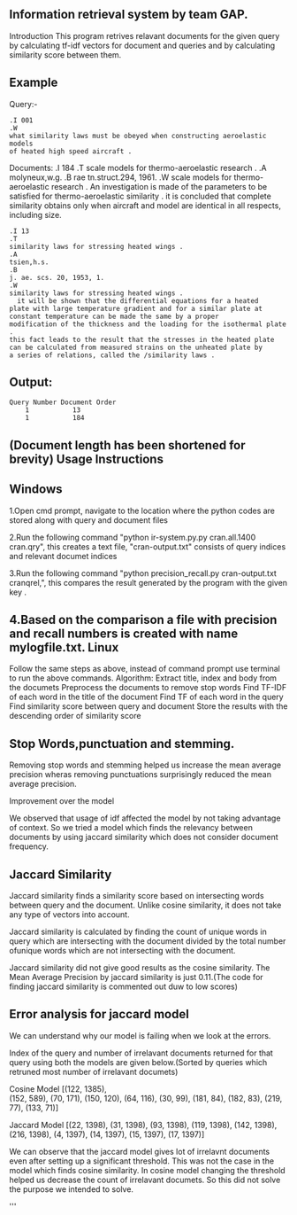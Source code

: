 Information retrieval system by team GAP.
--------------


Introduction
This program retrives relavant documents for the given query by calculating tf-idf
vectors for document and queries and by calculating similarity score between them.

Example
--------
Query:-

    .I 001
    .W
    what similarity laws must be obeyed when constructing aeroelastic models
    of heated high speed aircraft .
    
Documents:
    .I 184
    .T
    scale models for thermo-aeroelastic research .
    .A
    molyneux,w.g.
    .B
    rae tn.struct.294, 1961.
    .W
    scale models for thermo-aeroelastic research .
    An investigation is made of the
    parameters to be satisfied for
    thermo-aeroelastic similarity .  it is concluded
    that complete similarity obtains
    only when aircraft and model are identical
    in all respects, including size.
    
    .I 13
    .T
    similarity laws for stressing heated wings .
    .A
    tsien,h.s.
    .B
    j. ae. scs. 20, 1953, 1.
    .W
    similarity laws for stressing heated wings .
      it will be shown that the differential equations for a heated
    plate with large temperature gradient and for a similar plate at
    constant temperature can be made the same by a proper
    modification of the thickness and the loading for the isothermal plate .
    this fact leads to the result that the stresses in the heated plate
    can be calculated from measured strains on the unheated plate by
    a series of relations, called the /similarity laws .
    
Output:
-------
    Query Number Document Order
        1           13
        1           184
    
(Document length has been shortened for brevity)
Usage Instructions
------------------
Windows
-------
1.Open cmd prompt, navigate to the location where the python codes are stored along with query
and document files

2.Run the following command "python ir-system.py.py  cran.all.1400  cran.qry",
this creates a text file, "cran-output.txt" consists of query indices and relevant documet indices

3.Run the following command "python precision_recall.py cran-output.txt cranqrel,", this compares the result generated
by the program with the given key .

4.Based on the comparison a file with precision and recall numbers is created with name
mylogfile.txt.
Linux
-----
Follow the same steps as above, instead of command prompt use terminal to run the above commands.
Algorithm:
    Extract title, index  and body from the documets
    Preprocess the documents to remove stop words
    Find TF-IDF of each word in the title of the document
    Find TF of each word in the query
    Find similarity score between query and document
    Store the results with the descending order of similarity score
    

Stop Words,punctuation and stemming.
-----------

Removing stop words and stemming helped us increase the mean average precision wheras removing 
punctuations surprisingly reduced the mean average precision.

Improvement over the model

We observed that usage of idf affected the model by not taking advantage of context. So we tried
a model which finds the relevancy between documents by using jaccard similarity which does not
consider document frequency.



Jaccard Similarity
-------------------

Jaccard similarity finds a similarity score based on intersecting words between query and the
document. Unlike cosine similarity, it does not take any type of vectors into account. 

Jaccard similarity is calculated by finding the count of unique words in query which are 
intersecting with the document divided by the total number ofunique words which are not 
intersecting with the document.

Jaccard similarity did not give good results as the cosine similarity. The Mean Average Precision
by jaccard similarity is just 0.11.(The code for finding jaccard similarity is commented out duw to 
low scores)

Error analysis for jaccard model
---------------------------------

We can understand why our model is failing when we look at the errors. 

Index of the query and number of irrelavant documents returned for that query using both the models
are given below.(Sorted by queries which retruned most number of irrelavant documets)

Cosine Model 
[(122, 1385),  
 (152, 589),
 (70, 171),
 (150, 120),
 (64, 116),
 (30, 99),
 (181, 84),
 (182, 83),
 (219, 77),
 (133, 71)]

Jaccard Model
[(22, 1398),
 (31, 1398),
 (93, 1398),
 (119, 1398),
 (142, 1398),
 (216, 1398),
 (4, 1397),
 (14, 1397),
 (15, 1397),
 (17, 1397)]

 We can observe that the jaccard model gives lot of irrelavnt documents even after setting up a 
 significant threshold. This was not the case in the model which finds cosine similarity. In cosine 
 model changing the threshold helped us decrease the count of irrelavant documets. So this did not solve 
 the purpose we intended to solve.

'''
